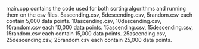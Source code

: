 main.cpp contains the code used for both sorting algorithms and running them on the csv files. 
5ascending.csv, 5descending.csv, 5random.csv each contain 5,000 data points.
10ascending.csv, 10descending.csv, 10random.csv each 10,000 data points.
15ascending.csv, 15descending.csv, 15random.csv each contain 15,000 data points.
25ascending.csv, 25descending.csv, 25random.csv each contain 25,000 data points.

